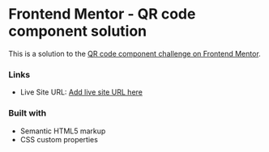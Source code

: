 # Frontend Mentor - QR code component solution

This is a solution to the [QR code component challenge on Frontend Mentor](https://www.frontendmentor.io/challenges/qr-code-component-iux_sIO_H).

### Links
- Live Site URL: [Add live site URL here](https://your-live-site-url.com)

### Built with

- Semantic HTML5 markup
- CSS custom properties


